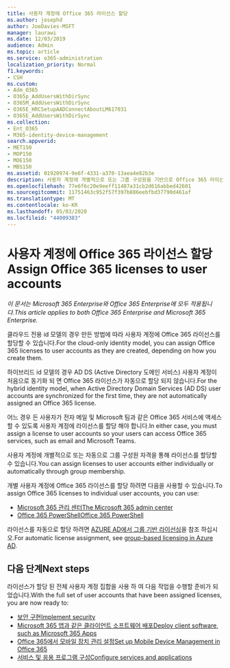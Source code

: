 ```yaml
---
title: 사용자 계정에 Office 365 라이선스 할당
ms.author: josephd
author: JoeDavies-MSFT
manager: laurawi
ms.date: 12/03/2019
audience: Admin
ms.topic: article
ms.service: o365-administration
localization_priority: Normal
f1.keywords:
- CSH
ms.custom:
- Adm_O365
- O365p_AddUsersWithDirSync
- O365M_AddUsersWithDirSync
- O365E_HRCSetupAADConnectAboutLM617031
- O365E_AddUsersWithDirSync
ms.collection:
- Ent_O365
- M365-identity-device-management
search.appverid:
- MET150
- MOP150
- MOE150
- MBS150
ms.assetid: 01920974-9e6f-4331-a370-13aea4e82b3e
description: 사용자 계정에 개별적으로 또는 그룹 구성원을 기반으로 Office 365 라이선스를 할당 하는 방법에 대해 설명 합니다.
ms.openlocfilehash: 77e6f6c20e9eeff11487a31cb2d616abbed42601
ms.sourcegitcommit: 11751463c952f57f397b886eebfbd37790d461af
ms.translationtype: MT
ms.contentlocale: ko-KR
ms.lasthandoff: 05/03/2020
ms.locfileid: "44009383"
---
```

# <a name="assign-office-365-licenses-to-user-accounts"></a><span data-ttu-id="564e9-103">사용자 계정에 Office 365 라이선스 할당</span><span class="sxs-lookup"><span data-stu-id="564e9-103">Assign Office 365 licenses to user accounts</span></span>

<span data-ttu-id="564e9-104">*이 문서는 Microsoft 365 Enterprise와 Office 365 Enterprise에 모두 적용됩니다.*</span><span class="sxs-lookup"><span data-stu-id="564e9-104">*This article applies to both Office 365 Enterprise and Microsoft 365 Enterprise.*</span></span>

<span data-ttu-id="564e9-105">클라우드 전용 id 모델의 경우 만든 방법에 따라 사용자 계정에 Office 365 라이선스를 할당할 수 있습니다.</span><span class="sxs-lookup"><span data-stu-id="564e9-105">For the cloud-only identity model, you can assign Office 365 licenses to user accounts as they are created, depending on how you create them.</span></span>

<span data-ttu-id="564e9-106">하이브리드 id 모델의 경우 AD DS (Active Directory 도메인 서비스) 사용자 계정이 처음으로 동기화 되 면 Office 365 라이선스가 자동으로 할당 되지 않습니다.</span><span class="sxs-lookup"><span data-stu-id="564e9-106">For the hybrid identity model, when Active Directory Domain Services (AD DS) user accounts are synchronized for the first time, they are not automatically assigned an Office 365 license.</span></span>

<span data-ttu-id="564e9-107">어느 경우 든 사용자가 전자 메일 및 Microsoft 팀과 같은 Office 365 서비스에 액세스할 수 있도록 사용자 계정에 라이선스를 할당 해야 합니다.</span><span class="sxs-lookup"><span data-stu-id="564e9-107">In either case, you must assign a license to user accounts so your users can access Office 365 services, such as email and Microsoft Teams.</span></span>

<span data-ttu-id="564e9-108">사용자 계정에 개별적으로 또는 자동으로 그룹 구성원 자격을 통해 라이선스를 할당할 수 있습니다.</span><span class="sxs-lookup"><span data-stu-id="564e9-108">You can assign licenses to user accounts either individually or automatically through group membership.</span></span>

<span data-ttu-id="564e9-109">개별 사용자 계정에 Office 365 라이선스를 할당 하려면 다음을 사용할 수 있습니다.</span><span class="sxs-lookup"><span data-stu-id="564e9-109">To assign Office 365 licenses to individual user accounts, you can use:</span></span>

- [<span data-ttu-id="564e9-110">Microsoft 365 관리 센터</span><span class="sxs-lookup"><span data-stu-id="564e9-110">The Microsoft 365 admin center</span></span>](https://docs.microsoft.com/office365/admin/subscriptions-and-billing/assign-licenses-to-users)
- [<span data-ttu-id="564e9-111">Office 365 PowerShell</span><span class="sxs-lookup"><span data-stu-id="564e9-111">Office 365 PowerShell</span></span>](https://docs.microsoft.com/office365/enterprise/powershell/assign-licenses-to-user-accounts-with-office-365-powershell)

<span data-ttu-id="564e9-112">라이선스를 자동으로 할당 하려면 [AZURE AD에서 그룹 기반 라이선싱](https://docs.microsoft.com/azure/active-directory/fundamentals/active-directory-licensing-whatis-azure-portal)을 참조 하십시오.</span><span class="sxs-lookup"><span data-stu-id="564e9-112">For automatic license assignment, see [group-based licensing in Azure AD](https://docs.microsoft.com/azure/active-directory/fundamentals/active-directory-licensing-whatis-azure-portal).</span></span>

## <a name="next-steps"></a><span data-ttu-id="564e9-113">다음 단계</span><span class="sxs-lookup"><span data-stu-id="564e9-113">Next steps</span></span>

<span data-ttu-id="564e9-114">라이선스가 할당 된 전체 사용자 계정 집합을 사용 하 여 다음 작업을 수행할 준비가 되었습니다.</span><span class="sxs-lookup"><span data-stu-id="564e9-114">With the full set of user accounts that have been assigned licenses, you are now ready to:</span></span>

- [<span data-ttu-id="564e9-115">보안 구현</span><span class="sxs-lookup"><span data-stu-id="564e9-115">Implement security</span></span>](https://docs.microsoft.com/microsoft-365/security/office-365-security/security-roadmap)
- [<span data-ttu-id="564e9-116">Microsoft 365 앱과 같은 클라이언트 소프트웨어 배포</span><span class="sxs-lookup"><span data-stu-id="564e9-116">Deploy client software, such as Microsoft 365 Apps</span></span>](https://docs.microsoft.com/DeployOffice/deployment-guide-microsoft-365-apps)
- [<span data-ttu-id="564e9-117">Office 365에서 모바일 장치 관리 설정</span><span class="sxs-lookup"><span data-stu-id="564e9-117">Set up Mobile Device Management in Office 365</span></span>](https://support.office.com/article/set-up-mobile-device-management-mdm-in-office-365-dd892318-bc44-4eb1-af00-9db5430be3cd)
- [<span data-ttu-id="564e9-118">서비스 및 응용 프로그램 구성</span><span class="sxs-lookup"><span data-stu-id="564e9-118">Configure services and applications</span></span>](configure-services-and-applications.md)
